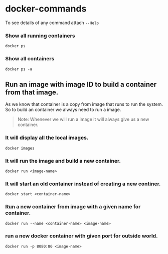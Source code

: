 # docker-commands

To see details of any command attach ` --Help `

### Show all running containers
```
docker ps 
```

### Show all containers
```
docker ps -a
```


## Run an image with image ID to build a container from that image.
As we know that container is a copy from image that runs to run the system. So to build an container we always need to run a image. 

> Note: Whenever we will run a image it will always give us a new container.

### It will display all the local images.
```
docker images
```

### It will run the image and build a new container.
```
docker run <image-name>
```

### It will start an old container instead of creating a new continer.
```
docker start <container-name>
```


### Run a new container from image with a given name for container.
```
docker run --name <container-name> <image-name>
```

### run a new docker container with given port for outside world.
```
docker run -p 8080:80 <image-name>
```